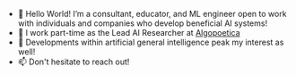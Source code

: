 - 👋 Hello World! I’m a consultant, educator, and ML engineer open to work with individuals and companies who develop beneficial AI systems!
- 🤖 I work part-time as the Lead AI Researcher at [Algopoetica](https://algopoetica.ai)
- 👀 Developments within artificial general intelligence peak my interest as well!
- 📫 Don't hesitate to reach out!
